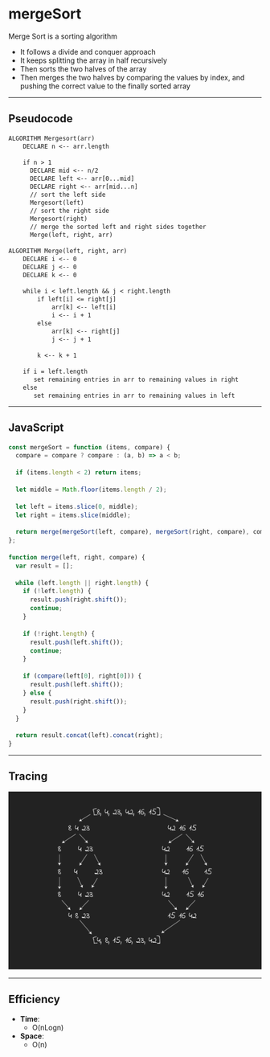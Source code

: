 # mergeSort

Merge Sort is a sorting algorithm
  - It follows a divide and conquer approach
  - It keeps splitting the array in half recursively
  - Then sorts the two halves of the array
  - Then merges the two halves by comparing the values by index, and pushing the correct value to the finally sorted array

---

## Pseudocode

```
ALGORITHM Mergesort(arr)
    DECLARE n <-- arr.length
           
    if n > 1
      DECLARE mid <-- n/2
      DECLARE left <-- arr[0...mid]
      DECLARE right <-- arr[mid...n]
      // sort the left side
      Mergesort(left)
      // sort the right side
      Mergesort(right)
      // merge the sorted left and right sides together
      Merge(left, right, arr)

ALGORITHM Merge(left, right, arr)
    DECLARE i <-- 0
    DECLARE j <-- 0
    DECLARE k <-- 0

    while i < left.length && j < right.length
        if left[i] <= right[j]
            arr[k] <-- left[i]
            i <-- i + 1
        else
            arr[k] <-- right[j]
            j <-- j + 1
            
        k <-- k + 1

    if i = left.length
       set remaining entries in arr to remaining values in right
    else
       set remaining entries in arr to remaining values in left
```

---

## JavaScript

```javascript
const mergeSort = function (items, compare) {
  compare = compare ? compare : (a, b) => a < b;

  if (items.length < 2) return items;

  let middle = Math.floor(items.length / 2);

  let left = items.slice(0, middle);
  let right = items.slice(middle);

  return merge(mergeSort(left, compare), mergeSort(right, compare), compare);
};

function merge(left, right, compare) {
  var result = [];

  while (left.length || right.length) {
    if (!left.length) {
      result.push(right.shift());
      continue;
    }

    if (!right.length) {
      result.push(left.shift());
      continue;
    }

    if (compare(left[0], right[0])) {
      result.push(left.shift());
    } else {
      result.push(right.shift());
    }
  }

  return result.concat(left).concat(right);
}
```

---

## Tracing

![insertionSort](../../assets/merge-sort.png)

---

## Efficiency

- **Time**:
  - O(nLogn)
- **Space**:
  - O(n)